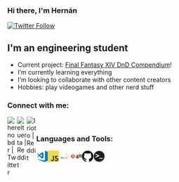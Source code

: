 ### Hi there, I'm Hernán

[![Twitter Follow](https://img.shields.io/twitter/follow/hernobdr?color=1DA1F2&logo=twitter&style=for-the-badge)](https://twitter.com/intent/follow?original_referer=https%3A%2F%2Fgithub.com%2FcodeSTACKr&screen_name=codeSTACKr)

## I'm an engineering student

- Current project: [Final Fantasy XIV DnD Compendium][current_project]!
- I’m currently learning everything
- I’m looking to collaborate with other content creators
- Hobbies: play videogames and other nerd stuff

### Connect with me:

[<img align="left" alt="hernobdr | Twitter" width="22px" src="https://cdn.jsdelivr.net/npm/simple-icons@v3/icons/twitter.svg" />][twitter]
[<img align="left" alt="eltuerta | Reddit" width="22px" src="https://cdn.jsdelivr.net/npm/simple-icons@3.13.0/icons/reddit.svg">][reddit]
[<img align="left" alt="Irioto | Reddit" width="22px" src="https://cdn.jsdelivr.net/npm/simple-icons@3.13.0/icons/twitch.svg">][twitch]

<br />

### Languages and Tools:

<img align="left" alt="Visual Studio Code" width="26px" src="https://raw.githubusercontent.com/github/explore/80688e429a7d4ef2fca1e82350fe8e3517d3494d/topics/visual-studio-code/visual-studio-code.png" />
<img align="left" alt="JavaScript" width="26px" src="https://raw.githubusercontent.com/github/explore/80688e429a7d4ef2fca1e82350fe8e3517d3494d/topics/javascript/javascript.png" />
<img align="left" alt="MySQL" width="26px" src="https://raw.githubusercontent.com/github/explore/80688e429a7d4ef2fca1e82350fe8e3517d3494d/topics/mysql/mysql.png" />
<img align="left" alt="Git" width="26px" src="https://raw.githubusercontent.com/github/explore/80688e429a7d4ef2fca1e82350fe8e3517d3494d/topics/git/git.png" />
<img align="left" alt="GitHub" width="26px" src="https://raw.githubusercontent.com/github/explore/78df643247d429f6cc873026c0622819ad797942/topics/github/github.png" />
<img align="left" alt="Terminal" width="26px" src="https://raw.githubusercontent.com/github/explore/80688e429a7d4ef2fca1e82350fe8e3517d3494d/topics/terminal/terminal.png" />

<br />
<br />

[current_project]: https://github.com/hernobdr/Final-Fantasy-XIV-DnD-Compendium 
[twitter]: https://twitter.com/hernobdr
[reddit]: https://www.reddit.com/user/eltuerta/
[twitch]: https://www.twitch.tv/irioto
